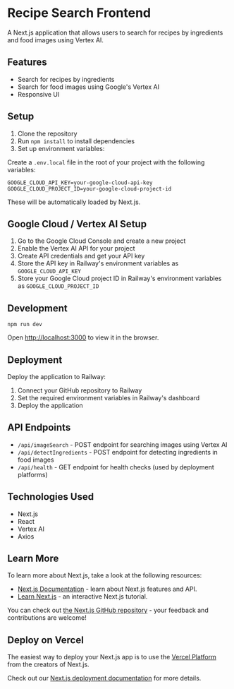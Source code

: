 # Recipe Search Frontend

A Next.js application that allows users to search for recipes by ingredients and food images using Vertex AI.

## Features

- Search for recipes by ingredients
- Search for food images using Google's Vertex AI
- Responsive UI

## Setup

1. Clone the repository
2. Run `npm install` to install dependencies
3. Set up environment variables:

Create a `.env.local` file in the root of your project with the following variables:

```
GOOGLE_CLOUD_API_KEY=your-google-cloud-api-key
GOOGLE_CLOUD_PROJECT_ID=your-google-cloud-project-id
```

These will be automatically loaded by Next.js.

## Google Cloud / Vertex AI Setup

1. Go to the Google Cloud Console and create a new project
2. Enable the Vertex AI API for your project
3. Create API credentials and get your API key
4. Store the API key in Railway's environment variables as `GOOGLE_CLOUD_API_KEY`
5. Store your Google Cloud project ID in Railway's environment variables as `GOOGLE_CLOUD_PROJECT_ID`

## Development

```
npm run dev
```

Open [http://localhost:3000](http://localhost:3000) to view it in the browser.

## Deployment

Deploy the application to Railway:

1. Connect your GitHub repository to Railway
2. Set the required environment variables in Railway's dashboard
3. Deploy the application

## API Endpoints

- `/api/imageSearch` - POST endpoint for searching images using Vertex AI
- `/api/detectIngredients` - POST endpoint for detecting ingredients in food images
- `/api/health` - GET endpoint for health checks (used by deployment platforms)

## Technologies Used

- Next.js
- React
- Vertex AI
- Axios

## Learn More

To learn more about Next.js, take a look at the following resources:

- [Next.js Documentation](https://nextjs.org/docs) - learn about Next.js features and API.
- [Learn Next.js](https://nextjs.org/learn-pages-router) - an interactive Next.js tutorial.

You can check out [the Next.js GitHub repository](https://github.com/vercel/next.js) - your feedback and contributions are welcome!

## Deploy on Vercel

The easiest way to deploy your Next.js app is to use the [Vercel Platform](https://vercel.com/new?utm_medium=default-template&filter=next.js&utm_source=create-next-app&utm_campaign=create-next-app-readme) from the creators of Next.js.

Check out our [Next.js deployment documentation](https://nextjs.org/docs/pages/building-your-application/deploying) for more details.
